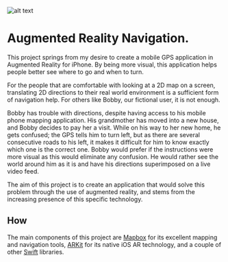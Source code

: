 ![alt text](https://ibb.co/ZhwLnJw)

# Augmented Reality Navigation.
This project springs from my desire to create a mobile GPS application in Augmented Reality for iPhone.
By being more visual, this application helps people better see where to go and when to turn.

For the people that are comfortable with looking at a 2D map on a screen, translating 2D directions to their real world environment is a sufficient form of navigation help. For others like Bobby, our fictional user, it is not enough.

Bobby has trouble with directions, despite having access to his mobile phone mapping application. His grandmother has moved into a new house, and Bobby decides to pay her a visit. While on his way to her new home, he gets confused; the GPS tells him to turn left, but as there are several consecutive roads to his left, it makes it difficult for him to know exactly which one is the correct one. Bobby would prefer if the instructions were more visual as this would eliminate any confusion. He would rather see the world around him as it is and have his directions superimposed on a live video feed.

The aim of this project is to create an application that would solve this problem through the use of augmented reality, and stems from the increasing presence of this specific technology.

## How

The main components of this project are [Mapbox](https://www.mapbox.com/) for its excellent mapping and navigation tools, [ARKit](https://developer.apple.com/augmented-reality/arkit/) for its native iOS AR technology, and a couple of other [Swift](https://developer.apple.com/swift/) libraries.
